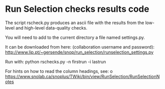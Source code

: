 # Run Selection checks results code

The script rscheck.py produces an ascii file with the results from the low-level and high-level data-quality checks. 

You will need to add to the current directory a file named settings.py. 

It can be downloaded from here: (collaboration username and password):
http://www.lip.pt/~gersende/snop/run_selection/runselection_settings.py

Run with: python rschecks.py -n firstrun -i lastrun

For hints on how to read the column headings, see:
 o https://www.snolab.ca/snoplus/TWiki/bin/view/RunSelection/RunSelectionNotes

